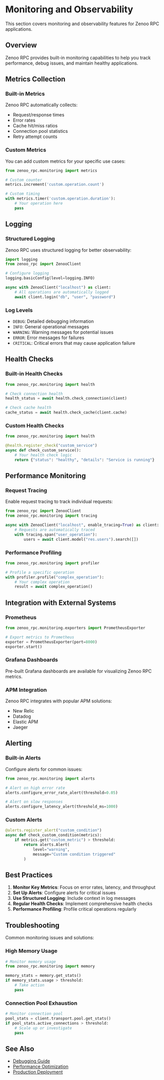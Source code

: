 # Monitoring and Observability

This section covers monitoring and observability features for Zenoo RPC applications.

## Overview

Zenoo RPC provides built-in monitoring capabilities to help you track performance, debug issues, and maintain healthy applications.

## Metrics Collection

### Built-in Metrics

Zenoo RPC automatically collects:

- Request/response times
- Error rates
- Cache hit/miss ratios
- Connection pool statistics
- Retry attempt counts

### Custom Metrics

You can add custom metrics for your specific use cases:

```python
from zenoo_rpc.monitoring import metrics

# Custom counter
metrics.increment('custom.operation.count')

# Custom timing
with metrics.timer('custom.operation.duration'):
    # Your operation here
    pass
```

## Logging

### Structured Logging

Zenoo RPC uses structured logging for better observability:

```python
import logging
from zenoo_rpc import ZenooClient

# Configure logging
logging.basicConfig(level=logging.INFO)

async with ZenooClient("localhost") as client:
    # All operations are automatically logged
    await client.login("db", "user", "password")
```

### Log Levels

- `DEBUG`: Detailed debugging information
- `INFO`: General operational messages
- `WARNING`: Warning messages for potential issues
- `ERROR`: Error messages for failures
- `CRITICAL`: Critical errors that may cause application failure

## Health Checks

### Built-in Health Checks

```python
from zenoo_rpc.monitoring import health

# Check connection health
health_status = await health.check_connection(client)

# Check cache health
cache_status = await health.check_cache(client.cache)
```

### Custom Health Checks

```python
from zenoo_rpc.monitoring import health

@health.register_check("custom_service")
async def check_custom_service():
    # Your health check logic
    return {"status": "healthy", "details": "Service is running"}
```

## Performance Monitoring

### Request Tracing

Enable request tracing to track individual requests:

```python
from zenoo_rpc import ZenooClient
from zenoo_rpc.monitoring import tracing

async with ZenooClient("localhost", enable_tracing=True) as client:
    # Requests are automatically traced
    with tracing.span("user_operation"):
        users = await client.model("res.users").search([])
```

### Performance Profiling

```python
from zenoo_rpc.monitoring import profiler

# Profile a specific operation
with profiler.profile("complex_operation"):
    # Your complex operation
    result = await complex_operation()
```

## Integration with External Systems

### Prometheus

```python
from zenoo_rpc.monitoring.exporters import PrometheusExporter

# Export metrics to Prometheus
exporter = PrometheusExporter(port=8000)
exporter.start()
```

### Grafana Dashboards

Pre-built Grafana dashboards are available for visualizing Zenoo RPC metrics.

### APM Integration

Zenoo RPC integrates with popular APM solutions:

- New Relic
- Datadog
- Elastic APM
- Jaeger

## Alerting

### Built-in Alerts

Configure alerts for common issues:

```python
from zenoo_rpc.monitoring import alerts

# Alert on high error rate
alerts.configure_error_rate_alert(threshold=0.05)

# Alert on slow responses
alerts.configure_latency_alert(threshold_ms=1000)
```

### Custom Alerts

```python
@alerts.register_alert("custom_condition")
async def check_custom_condition(metrics):
    if metrics.get("custom_metric") > threshold:
        return alerts.Alert(
            level="warning",
            message="Custom condition triggered"
        )
```

## Best Practices

1. **Monitor Key Metrics**: Focus on error rates, latency, and throughput
2. **Set Up Alerts**: Configure alerts for critical issues
3. **Use Structured Logging**: Include context in log messages
4. **Regular Health Checks**: Implement comprehensive health checks
5. **Performance Profiling**: Profile critical operations regularly

## Troubleshooting

Common monitoring issues and solutions:

### High Memory Usage

```python
# Monitor memory usage
from zenoo_rpc.monitoring import memory

memory_stats = memory.get_stats()
if memory_stats.usage > threshold:
    # Take action
    pass
```

### Connection Pool Exhaustion

```python
# Monitor connection pool
pool_stats = client.transport.pool.get_stats()
if pool_stats.active_connections > threshold:
    # Scale up or investigate
    pass
```

## See Also

- [Debugging Guide](debugging.md)
- [Performance Optimization](../tutorials/performance-optimization.md)
- [Production Deployment](../tutorials/production-deployment.md)
